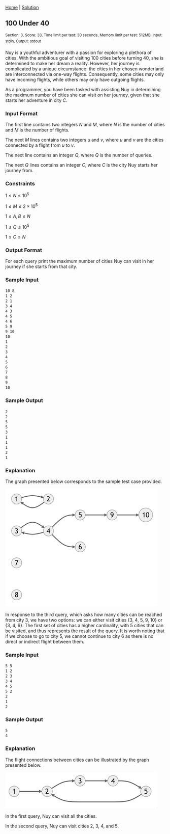 [Home](../README.md) | [Solution](./solution.py)

## 100 Under 40
<sup>Section: 3, Score: 33, Time limit per test: 30 seconds, Memory limit per test: 512MB, Input: stdin, Output: stdout</sup>

Nuy is a youthful adventurer with a passion for exploring a plethora of cities. With the ambitious goal of visiting 100 cities before turning 40, she is determined to make her dream a reality. However, her journey is complicated by a unique circumstance: the cities in her chosen wonderland are interconnected via one-way flights. Consequently, some cities may only have incoming flights, while others may only have outgoing flights. 

As a programmer, you have been tasked with assisting Nuy in determining the maximum number of cities she can visit on her journey, given that she starts her adventure in city $C$. 

### Input Format

The first line contains two integers $N$ and $M$, where $N$ is the number of cities and $M$ is the number of flights. 

The next $M$ lines contains two integers $u$ and $v$, where $u$ and $v$ are the cities connected by a flight from $u$ to $v$. 

The next line contains an integer $Q$, where $Q$ is the number of queries. 

The next $Q$ lines contains an integer $C$, where $C$ is the city Nuy starts her journey from. 

### Constraints

$1 \le N \le 10^5$

$1 \le M \le 2 \times 10^5$

$1 \le A, B \le N$

$1 \le Q \le 10^5$

$1 \le C \le N$

### Output Format

For each query print the maximum number of cities Nuy can visit in her journey if she starts from that city. 

### Sample Input

```
10 8
1 2
2 1
3 4
4 3
4 5
4 6
5 9
9 10
10
1
2
3
4
5
6
7
8
9
10
```

### Sample Output
```
2
2
5
5
3
1
1
1
2
1
```
### Explanation
The graph presented below corresponds to the sample test case provided.

![Sample Test Case 1](assets/100_under_40_1.png)

In response to the third query, which asks how many cities can be reached from city 3, we have two options: we can either visit cities {3, 4, 5, 9, 10} or {3, 4, 6}. The first set of cities has a higher cardinality, with 5 cities that can be visited, and thus represents the result of the query. It is worth noting that if we choose to go to city 5, we cannot continue to city 6 as there is no direct or indirect flight between them. 
### Sample Input
```
5 5
1 2
2 3
3 4
4 5
5 2
2
1
2
```
### Sample Output
```
5
4
```
### Explanation
The flight connections between cities can be illustrated by the graph presented below. 

![Sample Test Case 2](assets/100_under_40_2.png)

In the first query, Nuy can visit all the cities. 

In the second query, Nuy can visit cities 2, 3, 4, and 5. 
